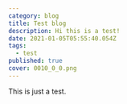 ```yaml
---
category: blog
title: Test blog
description: Hi this is a test!
date: 2021-01-05T05:55:40.054Z
tags:
  - test
published: true
cover: 0010_0_0.png
---
```

This is just a test. 